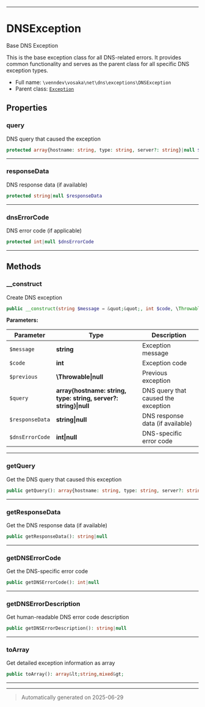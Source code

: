 ***

# DNSException

Base DNS Exception

This is the base exception class for all DNS-related errors.
It provides common functionality and serves as the parent class
for all specific DNS exception types.

* Full name: `\venndev\vosaka\net\dns\exceptions\DNSException`
* Parent class: [`Exception`](../../../../../Exception.md)



## Properties


### query

DNS query that caused the exception

```php
protected array{hostname: string, type: string, server?: string}|null $query
```






***

### responseData

DNS response data (if available)

```php
protected string|null $responseData
```






***

### dnsErrorCode

DNS error code (if applicable)

```php
protected int|null $dnsErrorCode
```






***

## Methods


### __construct

Create DNS exception

```php
public __construct(string $message = &quot;&quot;, int $code, \Throwable|null $previous = null, array{hostname: string, type: string, server?: string}|null $query = null, string|null $responseData = null, int|null $dnsErrorCode = null): mixed
```








**Parameters:**

| Parameter | Type | Description |
|-----------|------|-------------|
| `$message` | **string** | Exception message |
| `$code` | **int** | Exception code |
| `$previous` | **\Throwable&#124;null** | Previous exception |
| `$query` | **array{hostname: string, type: string, server?: string}&#124;null** | DNS query that caused the exception |
| `$responseData` | **string&#124;null** | DNS response data (if available) |
| `$dnsErrorCode` | **int&#124;null** | DNS-specific error code |





***

### getQuery

Get the DNS query that caused this exception

```php
public getQuery(): array{hostname: string, type: string, server?: string}|null
```












***

### getResponseData

Get the DNS response data (if available)

```php
public getResponseData(): string|null
```












***

### getDNSErrorCode

Get the DNS-specific error code

```php
public getDNSErrorCode(): int|null
```












***

### getDNSErrorDescription

Get human-readable DNS error code description

```php
public getDNSErrorDescription(): string|null
```












***

### toArray

Get detailed exception information as array

```php
public toArray(): array&lt;string,mixed&gt;
```












***


***
> Automatically generated on 2025-06-29
